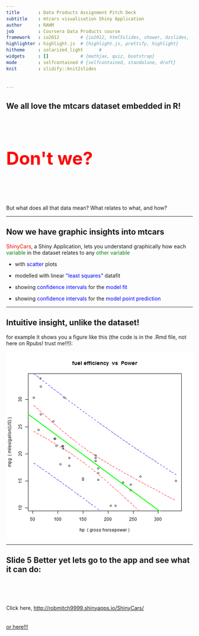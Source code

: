 ```yaml
---
title       : Data Products Assignment Pitch Deck
subtitle    : mtcars visualisation Shiny Application
author      : RAHM
job         : Coursera Data Products course
framework   : io2012        # {io2012, html5slides, shower, dzslides, ...}
highlighter : highlight.js  # {highlight.js, prettify, highlight}
hitheme     : solarized_light      # 
widgets     : []            # {mathjax, quiz, bootstrap}
mode        : selfcontained # {selfcontained, standalone, draft}
knit        : slidify::knit2slides


--- 
```


## We all love the mtcars dataset embedded in R!
<br>
<br>
<br>
<br>

<b><font size="8" color="red"> Don't we? </font></b>

<br>
<br>
<br>
<br>

But what does all that data mean?
What relates to what, and how?

---

## Now we have graphic insights into mtcars

<font color="red"> ShinyCars</font>, a Shiny Application, lets you understand graphically how each<font color="green"> variable </font>in the dataset relates to any <font color="green">other variable </font>

  * with <font color="blue">scatter </font> plots
  
  * modelled with linear <font color="blue">"least squares" </font> datafit
  
  * showing <font color="blue">confidence intervals </font> for the <font color="blue">model fit</font>
  
  * showing <font color="blue">confidence intervals </font> for the <font color="blue">model point prediction</font>

---

## Intuitive insight, unlike the dataset!

for example it shows you a figure like this (the code is in the .Rmd file, not here on Rpubs! trust me!!!):

![plot of chunk plot](assets/fig/plot-1.png)



---

## Slide 5 Better yet lets go to the app and see what it can do:

<br>
<br>
<br>

Click here, http://robmitch9999.shinyapps.io/ShinyCars/
<br>
<br>
<br>
<a href="http://robmitch9999.shinyapps.io/ShinyCars/">or here!!!</a>

